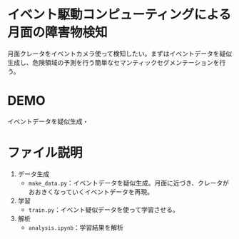 
# イベント駆動コンピューティングによる月面の障害物検知

月面クレータをイベントカメラ使って検知したい。まずはイベントデータを疑似生成し、危険領域の予測を行う簡単なセマンティックセグメンテーションを行う。

# DEMO

イベントデータを疑似生成・

# ファイル説明
1. データ生成  
    - `make_data.py`：イベントデータを疑似生成。月面に近づき、クレータがおおきくなっていくイベントデータを再現。  
2. 学習
    - `train.py`：イベント疑似データを使って学習させる。
3. 解析
    - `analysis.ipynb`：学習結果を解析

    
